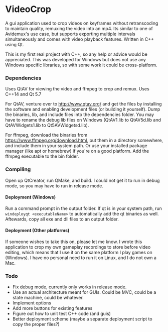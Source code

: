 # VideoCrop

A gui application used to crop videos on keyframes without retranscoding to maintain quality, remuxing the video into an mp4. Its similar to one of Avidemux's use case, but supports exporting multiple intervals simultaneously and comes with video playback features. Written in C++ using Qt.

This is my first real project with C++, so any help or advice would be appreciated. This was developed for Windows but does not use any Windows specific libraries, so with some work it could be cross-platform.

### Dependencies
Uses QtAV for viewing the video and ffmpeg to crop and remux. Uses C++14 and Qt 5.7

For QtAV, venture over to http://www.qtav.org/ and get the files by installing the software and enabling development files (or building it yourself). Dump the binaries, lib, and include files into the dependencies folder. You may have to rename the debug lib files on Windows (QtAV1.lib to QtAV5d.lib and QtAVWidgets1.lib to Qt5AVWidgetsd.lib).

For ffmpeg, download the binaries from https://www.ffmpeg.org/download.html, put them in a directory somewhere, and include them in your system path. Or use your installed package manager (like apt or homebrew) if you're on a good platform. Add the ffmpeg executable to the bin folder.

### Compiling
Open up QtCreator, run QMake, and build. I could not get it to run in debug mode, so you may have to run in release mode.

#### Deployment (Windows)
Run a command prompt in the output folder. If qt is in your system path, run `windeployqt <executableName>` to automatically add the qt binaries as well. Aftewards, copy all exe and dll files to an output folder.

#### Deployment (Other platforms)
If someone wishes to take this on, please let me know. I wrote this application to crop my own gameplay recordings to store before video editing, which means that I use it on the same platform I play games on (Windows). I have no personal need to run it on Linux, and I do not own a Mac.

### Todo
* Fix debug mode, currently only works in release mode.
* Use an actual architecture meant for GUIs. Could be MVC, could be a state machine, could be whatever.
* Implement options
* Add more buttons for existing features
* Figure out how to unit test C++ code (and guis)
* Better deployment scheme (maybe a separate deployment script to copy the proper files?)
